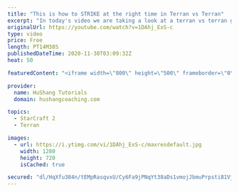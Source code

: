 ```yaml
---
title: "This is how to STRIKE at the right time in Terran vs Terran"
excerpt: "In today's video we are taking a look at a terran vs terran game I played that showcases some patience and how I like to calculate when it's the correct time to attack!  Coaching -------------------------------------------------------------------------- Website: https://www.hushangcoaching.com  Interested"
originalUrl: https://youtube.com/watch?v=1DAhj_ExS-c
type: video
price: Free
length: PT14M38S
publishedDateTime: 2020-11-30T03:09:32Z
heat: 50

featuredContent: "<iframe width=\"800\" height=\"500\" frameborder=\"0\" src=\"https://www.youtube.com/embed/1DAhj_ExS-c\" allow=\"accelerometer; autoplay; encrypted-media; gyroscope; picture-in-picture\" allowfullscreen></iframe>"

provider:
  name: HuShang Tutorials
  domain: hushangcoaching.com

topics:
  - StarCraft 2
  - Terran

images:
  - url: https://i.ytimg.com/vi/1DAhj_ExS-c/maxresdefault.jpg
    width: 1280
    height: 720
    isCached: true

secured: "dl/HqXfu384n/tEMpRasqvxU/Cy6Fa9jPNqYt38aDs1vmojJbmuPrpsti81Vj68oy70Oj21fSHm6d1ZePVtgnZ7hSplM6Vmm8O9b+l67gT2t58LfNLZ+2Xv1Db0z7H42Qca9bbk/WH0EfWK0R9BjSHOewj1ZZiZGWqTF2mSBhECikOPxJmr/1+IGNO27UZTdTynOdQ7xyBZ3ImqRCc3NCPzeKwf8sOzVdzUvId+oYgAl8GhrUpd3dlFq4iP1EScbH2qY5cQWkcIA2AN/s1TaSVkAUmec0NAf8KP/IesO6aWyPm+yrki/HdH0b1+5vu6VhHL+HDxUsvnBAT0kalncTh6aDgDHsHuiog7A5BPHipc62zqJ5MCVuws4qbO+T9pft9AROJSMxk4BbdxdG60zS5bfG5DvZHxXskjwCMByvn4=;EyPbaNRiJdhGrHmNu/5TWA=="
---
```


